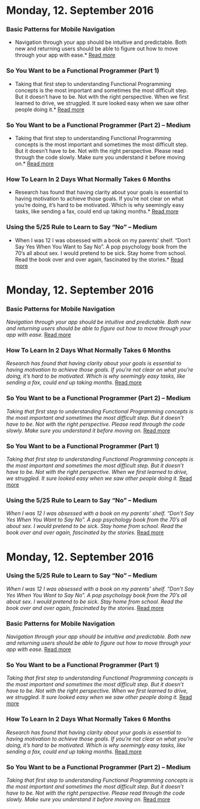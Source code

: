
# Monday, 12. September 2016

### Basic Patterns for Mobile Navigation
* Navigation through your app should be intuitive and predictable. Both new and returning users should be able to figure out how to move through your app with ease.* [Read more](https://uxplanet.org/basic-patterns-for-mobile-navigation-d12a87686efe?source=userActivityShare-8e2470e59498-1473484699) 

### So You Want to be a Functional Programmer (Part 1)
* Taking that first step to understanding Functional Programming concepts is the most important and sometimes the most difficult step. But it doesn’t have to be. Not with the right perspective.  When we first learned to drive, we struggled. It sure looked easy when we saw other people doing it.* [Read more](https://medium.com/@cscalfani/so-you-want-to-be-a-functional-programmer-part-1-1f15e387e536?source=userActivityShare-8e2470e59498-1473526060) 

### So You Want to be a Functional Programmer (Part 2) – Medium
* Taking that first step to understanding Functional Programming concepts is the most important and sometimes the most difficult step. But it doesn’t have to be. Not with the right perspective.  Please read through the code slowly. Make sure you understand it before moving on.* [Read more](https://medium.com/@cscalfani/so-you-want-to-be-a-functional-programmer-part-2-7005682cec4a?source=userActivityShare-8e2470e59498-1473526020) 

### How To Learn In 2 Days What Normally Takes 6 Months
* Research has found that having clarity about your goals is essential to having motivation to achieve those goals.  If you’re not clear on what you’re doing, it’s hard to be motivated. Which is why seemingly easy tasks, like sending a fax, could end up taking months.* [Read more](https://medium.com/the-mission/how-to-learn-in-2-days-what-normally-takes-6-months-57953ee30da4?source=userActivityShare-8e2470e59498-1473482111) 

### Using the 5/25 Rule to Learn to Say “No” – Medium
* When I was 12 I was obsessed with a book on my parents’ shelf. “Don’t Say Yes When You Want to Say No”. A pop psychology book from the 70’s all about sex.  I would pretend to be sick. Stay home from school. Read the book over and over again, fascinated by the stories.* [Read more](https://medium.com/the-mission/using-the-5-25-rule-to-learn-to-say-no-c84164aa9dd6?source=userActivityShare-8e2470e59498-1473483879) 


# Monday, 12. September 2016

### Basic Patterns for Mobile Navigation
*Navigation through your app should be intuitive and predictable. Both new and returning users should be able to figure out how to move through your app with ease.* [Read more](https://uxplanet.org/basic-patterns-for-mobile-navigation-d12a87686efe?source=userActivityShare-8e2470e59498-1473484699) 

### How To Learn In 2 Days What Normally Takes 6 Months
*Research has found that having clarity about your goals is essential to having motivation to achieve those goals.  If you’re not clear on what you’re doing, it’s hard to be motivated. Which is why seemingly easy tasks, like sending a fax, could end up taking months.* [Read more](https://medium.com/the-mission/how-to-learn-in-2-days-what-normally-takes-6-months-57953ee30da4?source=userActivityShare-8e2470e59498-1473482111) 

### So You Want to be a Functional Programmer (Part 2) – Medium
*Taking that first step to understanding Functional Programming concepts is the most important and sometimes the most difficult step. But it doesn’t have to be. Not with the right perspective.  Please read through the code slowly. Make sure you understand it before moving on.* [Read more](https://medium.com/@cscalfani/so-you-want-to-be-a-functional-programmer-part-2-7005682cec4a?source=userActivityShare-8e2470e59498-1473526020) 

### So You Want to be a Functional Programmer (Part 1)
*Taking that first step to understanding Functional Programming concepts is the most important and sometimes the most difficult step. But it doesn’t have to be. Not with the right perspective.  When we first learned to drive, we struggled. It sure looked easy when we saw other people doing it.* [Read more](https://medium.com/@cscalfani/so-you-want-to-be-a-functional-programmer-part-1-1f15e387e536?source=userActivityShare-8e2470e59498-1473526060) 

### Using the 5/25 Rule to Learn to Say “No” – Medium
*When I was 12 I was obsessed with a book on my parents’ shelf. “Don’t Say Yes When You Want to Say No”. A pop psychology book from the 70’s all about sex.  I would pretend to be sick. Stay home from school. Read the book over and over again, fascinated by the stories.* [Read more](https://medium.com/the-mission/using-the-5-25-rule-to-learn-to-say-no-c84164aa9dd6?source=userActivityShare-8e2470e59498-1473483879) 


# Monday, 12. September 2016

### Using the 5/25 Rule to Learn to Say “No” – Medium
*When I was 12 I was obsessed with a book on my parents’ shelf. “Don’t Say Yes When You Want to Say No”. A pop psychology book from the 70’s all about sex.  I would pretend to be sick. Stay home from school. Read the book over and over again, fascinated by the stories.* [Read more](https://medium.com/the-mission/using-the-5-25-rule-to-learn-to-say-no-c84164aa9dd6?source=userActivityShare-8e2470e59498-1473483879) 

### Basic Patterns for Mobile Navigation
*Navigation through your app should be intuitive and predictable. Both new and returning users should be able to figure out how to move through your app with ease.* [Read more](https://uxplanet.org/basic-patterns-for-mobile-navigation-d12a87686efe?source=userActivityShare-8e2470e59498-1473484699) 

### So You Want to be a Functional Programmer (Part 1)
*Taking that first step to understanding Functional Programming concepts is the most important and sometimes the most difficult step. But it doesn’t have to be. Not with the right perspective.  When we first learned to drive, we struggled. It sure looked easy when we saw other people doing it.* [Read more](https://medium.com/@cscalfani/so-you-want-to-be-a-functional-programmer-part-1-1f15e387e536?source=userActivityShare-8e2470e59498-1473526060) 

### How To Learn In 2 Days What Normally Takes 6 Months
*Research has found that having clarity about your goals is essential to having motivation to achieve those goals.  If you’re not clear on what you’re doing, it’s hard to be motivated. Which is why seemingly easy tasks, like sending a fax, could end up taking months.* [Read more](https://medium.com/the-mission/how-to-learn-in-2-days-what-normally-takes-6-months-57953ee30da4?source=userActivityShare-8e2470e59498-1473482111) 

### So You Want to be a Functional Programmer (Part 2) – Medium
*Taking that first step to understanding Functional Programming concepts is the most important and sometimes the most difficult step. But it doesn’t have to be. Not with the right perspective.  Please read through the code slowly. Make sure you understand it before moving on.* [Read more](https://medium.com/@cscalfani/so-you-want-to-be-a-functional-programmer-part-2-7005682cec4a?source=userActivityShare-8e2470e59498-1473526020) 

